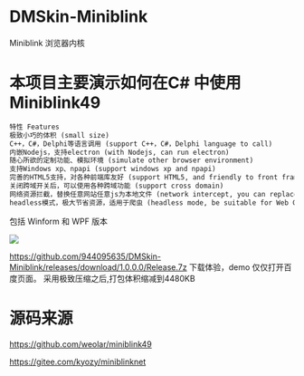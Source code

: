 # DMSkin-Miniblink
Miniblink 浏览器内核

# 本项目主要演示如何在C# 中使用Miniblink49

````xml
特性 Features
极致小巧的体积 (small size)
C++，C#，Delphi等语言调用 (support C++，C#，Delphi language to call)
内嵌Nodejs，支持electron (with Nodejs, can run electron)
随心所欲的定制功能、模拟环境 (simulate other browser environment)
支持Windows xp、npapi (support windows xp and npapi)
完善的HTML5支持，对各种前端库友好 (support HTML5, and friendly to front framework)
关闭跨域开关后，可以使用各种跨域功能 (support cross domain)
网络资源拦截，替换任意网站任意js为本地文件 (network intercept, you can replace any resource to local file)
headless模式，极大节省资源，适用于爬虫 (headless mode, be suitable for Web Crawler)
````

包括 Winform 和 WPF 版本

<image src='https://raw.githubusercontent.com/944095635/DMSkin-Miniblink/master/demo.png'>

https://github.com/944095635/DMSkin-Miniblink/releases/download/1.0.0.0/Release.7z
下载体验，demo 仅仅打开百度页面。
采用极致压缩之后,打包体积缩减到4480KB

# 源码来源
https://github.com/weolar/miniblink49

https://gitee.com/kyozy/miniblinknet
